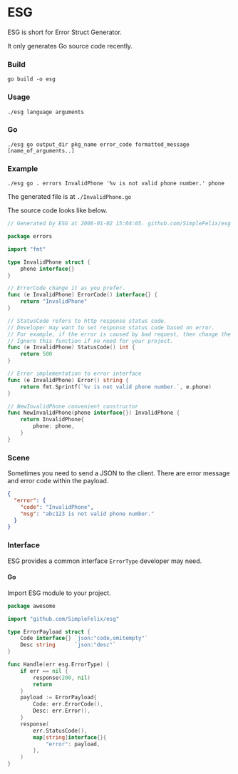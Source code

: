 # ESG

ESG is short for Error Struct Generator.

It only generates Go source code recently.

### Build

`go build -o esg`

### Usage

`./esg language arguments`

### Go

`./esg go output_dir pkg_name error_code formatted_message [name_of_arguments..]`

### Example

`./esg go . errors InvalidPhone '%v is not valid phone number.' phone`

The generated file is at `./InvalidPhone.go`

The source code looks like below.

```go
// Generated by ESG at 2006-01-02 15:04:05. github.com/SimpleFelix/esg

package errors

import "fmt"

type InvalidPhone struct {
	phone interface{}
}

// ErrorCode change it as you prefer.
func (e InvalidPhone) ErrorCode() interface{} {
	return "InvalidPhone"
}

// StatusCode refers to http response status code.
// Developer may want to set response status code based on error.
// For example, if the error is caused by bad request, then change the return value to 400.
// Ignore this function if no need for your project.
func (e InvalidPhone) StatusCode() int {
	return 500
}

// Error implementation to error interface
func (e InvalidPhone) Error() string {
	return fmt.Sprintf(`%v is not valid phone number.`, e.phone)
}

// NewInvalidPhone convenient constructor
func NewInvalidPhone(phone interface{}) InvalidPhone {
	return InvalidPhone{
		phone: phone,
	}
}
```

### Scene

Sometimes you need to send a JSON to the client. There are error message and error code within the payload.

```json
{
  "error": {
    "code": "InvalidPhone",
    "msg": "abc123 is not valid phone number."
  }
}
```

### Interface

ESG provides a common interface `ErrorType` developer may need.

#### Go

Import ESG module to your project.

```go
package awesome

import "github.com/SimpleFelix/esg"

type ErrorPayload struct {
	Code interface{} `json:"code,omitempty"`
	Desc string      `json:"desc"`
}

func Handle(err esg.ErrorType) {
	if err == nil {
		response(200, nil)
		return
	}
	payload := ErrorPayload{
		Code: err.ErrorCode(),
		Desc: err.Error(),
	}
	response(
		err.StatusCode(),
		map[string]interface{}{
			"error": payload,
		},
	)
}
```

